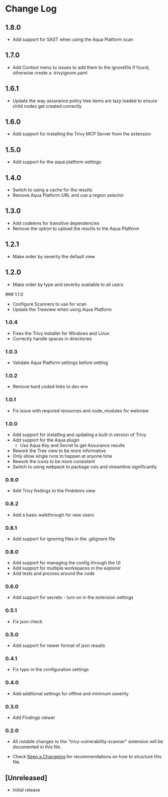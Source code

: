 # Change Log

## 1.8.0

- Add support for SAST when using the Aqua Platform scan

## 1.7.0

- Add Context menu to issues to add them to the ignorefile if found, otherwise create a .trivyignore.yaml

## 1.6.1

- Update the way assurance policy tree items are lazy loaded to ensure child nodes get created correctly

## 1.6.0

- Add support for installing the Trivy MCP Server from the extension

## 1.5.0

- Add support for the aqua platform settings

## 1.4.0

- Switch to using a cache for the results
- Remove Aqua Platform URL and use a region selector

## 1.3.0

- Add codelens for transitive dependencies
- Remove the option to upload the results to the Aqua Platform

## 1.2.1

- Make order by severity the default view

## 1.2.0

- Make order by type and severity available to all users

### 1.1.0

- Configure Scanners to use for scan
- Update the Treeview when using Aqua Platform

### 1.0.4

- Fixes the Trivy installer for Windows and Linux
- Correctly handle spaces in directories

### 1.0.3

- Validate Aqua Platform settings before setting

### 1.0.2

- Remove hard coded links to dev env

### 1.0.1

- Fix issue with required resources and node_modules for webview

### 1.0.0

- Add support for installing and updating a built in version of Trivy
- Add support for the Aqua plugin
  - Use Aqua Key and Secret to get Assurance results
- Rework the Tree view to be more informative
- Only allow single runs to happen at anyone time
- Rework the icons to be more consistent
- Switch to using webpack to package vsix and streamline significantly

### 0.9.0

- Add Trivy findings to the Problems view

### 0.8.2

- Add a basic walkthrough for new users

### 0.8.1

- Add support for ignoring files in the .gitignore file

### 0.8.0

- Add support for managing the config through the UI
- Add support for multiple workspaces in the explorer
- Add tests and process around the code

### 0.6.0

- Add support for secrets - turn on in the extension settings

### 0.5.1

- Fix json check

### 0.5.0

- Add support for newer format of json results

### 0.4.1

- Fix typo in the configuration settings

### 0.4.0

- Add additional settings for offline and minimum severity

### 0.3.0

- Add Findings viewer

### 0.2.0

- All notable changes to the "trivy-vulnerability-scanner" extension will be documented in this file.

- Check [Keep a Changelog](http://keepachangelog.com/) for recommendations on how to structure this file.

## [Unreleased]

- Initial release
